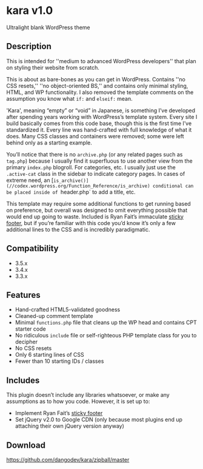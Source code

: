 kara v1.0
===============

Ultralight blank WordPress theme

Description
-----------
This is intended for ''medium to advanced WordPress developers'' that plan on styling their website from scratch.

This is about as bare-bones as you can get in WordPress. Contains ''no CSS resets,'' ''no object-oriented BS,'' and contains only minimal styling, HTML, and WP functionality. I also removed the template comments on the assumption you know what `if:` and `elseif:` mean.

'Kara', meaning “empty” or “void” in Japanese, is something I’ve developed after spending years working with WordPress’s template system. Every site I build basically comes from this code base, though this is the first time I’ve standardized it. Every line was hand-crafted with full knowledge of what it does. Many CSS classes and containers were removed; some were left behind only as a starting example.

You’ll notice that there is no `archive.php` (or any related pages such as `tag.php`) because I usually find it superfluous to use another view from the primary `index.php` blogroll. For categories, etc. I usually just use the `.active-cat` class in the sidebar to indicate category pages. In cases of extreme need, an [`is_archive()](//codex.wordpress.org/Function_Reference/is_archive) conditional can be placed inside of `header.php` to add a title, etc.

This template may require some additional functions to get running based on preference, but overall was designed to omit everything possible that would end up going to waste. Included is Ryan Fait’s immaculate [sticky footer](//ryanfait.com/sticky-footer/), but if you’re familiar with this code you’d know it’s only a few additional lines to the CSS and is incredibly paradigmatic.

Compatibility
-------------
* 3.5.x
* 3.4.x
* 3.3.x

Features
--------
* Hand-crafted HTML5-validated goodness
* Cleaned-up comment template
* Minimal `functions.php` file that cleans up the WP head and contains CPT starter code
* No ridiculous `include` file or self-righteous PHP template class for you to decipher
* No CSS resets
* Only 6 starting lines of CSS
* Fewer than 10 starting IDs / classes

Includes
--------
This plugin doesn’t include any libraries whatsoever, or make any assumptions as to how you code. However, it is set up to:

* Implement Ryan Fait’s [sticky footer](//ryanfait.com/sticky-footer/)
* Set jQuery v2.0 to Google CDN (only because most plugins end up attaching their own jQuery version anyway)

Download
--------
https://github.com/dangodev/kara/zipball/master